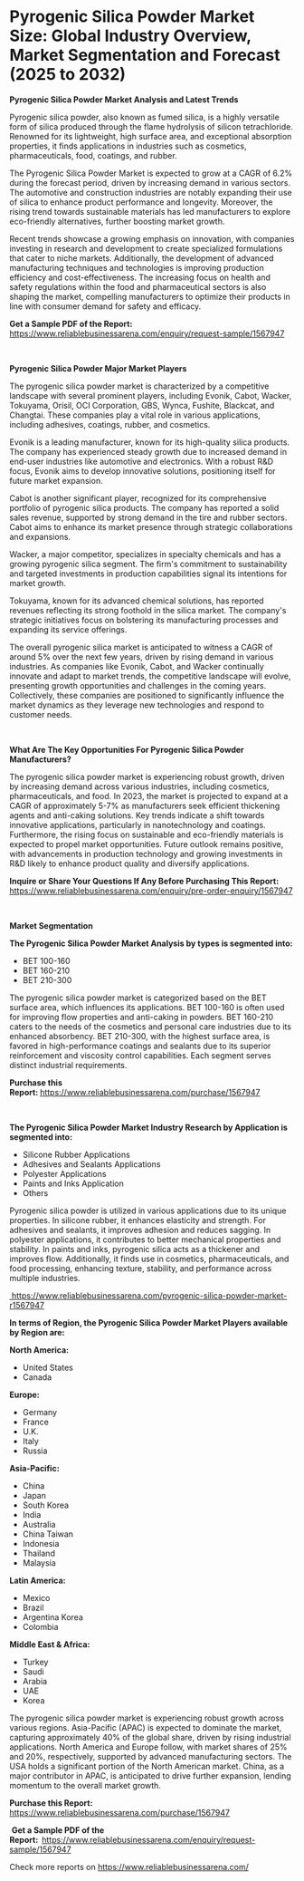 <p><h1>Pyrogenic Silica Powder Market Size: Global Industry Overview, Market Segmentation and Forecast (2025 to 2032)</h1></p><p><strong>Pyrogenic Silica Powder Market Analysis and Latest Trends</strong></p>
<p><p>Pyrogenic silica powder, also known as fumed silica, is a highly versatile form of silica produced through the flame hydrolysis of silicon tetrachloride. Renowned for its lightweight, high surface area, and exceptional absorption properties, it finds applications in industries such as cosmetics, pharmaceuticals, food, coatings, and rubber. </p><p>The Pyrogenic Silica Powder Market is expected to grow at a CAGR of 6.2% during the forecast period, driven by increasing demand in various sectors. The automotive and construction industries are notably expanding their use of silica to enhance product performance and longevity. Moreover, the rising trend towards sustainable materials has led manufacturers to explore eco-friendly alternatives, further boosting market growth.</p><p>Recent trends showcase a growing emphasis on innovation, with companies investing in research and development to create specialized formulations that cater to niche markets. Additionally, the development of advanced manufacturing techniques and technologies is improving production efficiency and cost-effectiveness. The increasing focus on health and safety regulations within the food and pharmaceutical sectors is also shaping the market, compelling manufacturers to optimize their products in line with consumer demand for safety and efficacy.</p></p>
<p><strong>Get a Sample PDF of the Report:&nbsp;</strong> <a href="https://www.reliablebusinessarena.com/enquiry/request-sample/1567947?utm_campaign=2529&utm_medium=2&utm_source=Github&utm_content=ia&utm_term=23032025&utm_id=pyrogenic-silica-powder">https://www.reliablebusinessarena.com/enquiry/request-sample/1567947</a></p>
<p>&nbsp;</p>
<p><strong>Pyrogenic Silica Powder Major Market Players</strong></p>
<p><p>The pyrogenic silica powder market is characterized by a competitive landscape with several prominent players, including Evonik, Cabot, Wacker, Tokuyama, Orisil, OCI Corporation, GBS, Wynca, Fushite, Blackcat, and Changtai. These companies play a vital role in various applications, including adhesives, coatings, rubber, and cosmetics.</p><p>Evonik is a leading manufacturer, known for its high-quality silica products. The company has experienced steady growth due to increased demand in end-user industries like automotive and electronics. With a robust R&D focus, Evonik aims to develop innovative solutions, positioning itself for future market expansion.</p><p>Cabot is another significant player, recognized for its comprehensive portfolio of pyrogenic silica products. The company has reported a solid sales revenue, supported by strong demand in the tire and rubber sectors. Cabot aims to enhance its market presence through strategic collaborations and expansions.</p><p>Wacker, a major competitor, specializes in specialty chemicals and has a growing pyrogenic silica segment. The firm's commitment to sustainability and targeted investments in production capabilities signal its intentions for market growth.</p><p>Tokuyama, known for its advanced chemical solutions, has reported revenues reflecting its strong foothold in the silica market. The company's strategic initiatives focus on bolstering its manufacturing processes and expanding its service offerings.</p><p>The overall pyrogenic silica market is anticipated to witness a CAGR of around 5% over the next few years, driven by rising demand in various industries. As companies like Evonik, Cabot, and Wacker continually innovate and adapt to market trends, the competitive landscape will evolve, presenting growth opportunities and challenges in the coming years. Collectively, these companies are positioned to significantly influence the market dynamics as they leverage new technologies and respond to customer needs.</p></p>
<p>&nbsp;</p>
<p><strong>What Are The Key Opportunities For Pyrogenic Silica Powder Manufacturers?</strong></p>
<p><p>The pyrogenic silica powder market is experiencing robust growth, driven by increasing demand across various industries, including cosmetics, pharmaceuticals, and food. In 2023, the market is projected to expand at a CAGR of approximately 5-7% as manufacturers seek efficient thickening agents and anti-caking solutions. Key trends indicate a shift towards innovative applications, particularly in nanotechnology and coatings. Furthermore, the rising focus on sustainable and eco-friendly materials is expected to propel market opportunities. Future outlook remains positive, with advancements in production technology and growing investments in R&D likely to enhance product quality and diversify applications.</p></p>
<p><strong>Inquire or Share Your Questions If Any Before Purchasing This Report:</strong> <a href="https://www.reliablebusinessarena.com/enquiry/pre-order-enquiry/1567947?utm_campaign=2529&utm_medium=2&utm_source=Github&utm_content=ia&utm_term=23032025&utm_id=pyrogenic-silica-powder">https://www.reliablebusinessarena.com/enquiry/pre-order-enquiry/1567947</a></p>
<p>&nbsp;</p>
<p><strong>Market Segmentation</strong></p>
<p><strong>The Pyrogenic Silica Powder Market Analysis by types is segmented into:</strong></p>
<p><ul><li>BET 100-160</li><li>BET 160-210</li><li>BET 210-300</li></ul></p>
<p><p>The pyrogenic silica powder market is categorized based on the BET surface area, which influences its applications. BET 100-160 is often used for improving flow properties and anti-caking in powders. BET 160-210 caters to the needs of the cosmetics and personal care industries due to its enhanced absorbency. BET 210-300, with the highest surface area, is favored in high-performance coatings and sealants due to its superior reinforcement and viscosity control capabilities. Each segment serves distinct industrial requirements.</p></p>
<p><strong>Purchase this Report:&nbsp;</strong><a href="https://www.reliablebusinessarena.com/purchase/1567947?utm_campaign=2529&utm_medium=2&utm_source=Github&utm_content=ia&utm_term=23032025&utm_id=pyrogenic-silica-powder">https://www.reliablebusinessarena.com/purchase/1567947</a></p>
<p>&nbsp;</p>
<p><strong>The Pyrogenic Silica Powder Market Industry Research by Application is segmented into:</strong></p>
<p><ul><li>Silicone Rubber Applications</li><li>Adhesives and Sealants Applications</li><li>Polyester Applications</li><li>Paints and Inks Application</li><li>Others</li></ul></p>
<p><p>Pyrogenic silica powder is utilized in various applications due to its unique properties. In silicone rubber, it enhances elasticity and strength. For adhesives and sealants, it improves adhesion and reduces sagging. In polyester applications, it contributes to better mechanical properties and stability. In paints and inks, pyrogenic silica acts as a thickener and improves flow. Additionally, it finds use in cosmetics, pharmaceuticals, and food processing, enhancing texture, stability, and performance across multiple industries.</p></p>
<p><a href="https://www.reliablebusinessarena.com/pyrogenic-silica-powder-market-r1567947?utm_campaign=2529&utm_medium=2&utm_source=Github&utm_content=ia&utm_term=23032025&utm_id=pyrogenic-silica-powder">&nbsp;https://www.reliablebusinessarena.com/pyrogenic-silica-powder-market-r1567947</a></p>
<p><strong>In terms of Region, the Pyrogenic Silica Powder Market Players available by Region are:</strong></p>
<p>
    <p> <strong> North America: </strong>
        <ul>
            <li>United States</li>
            <li>Canada</li>
        </ul>
        </p> 
    <p> <strong> Europe: </strong>
        <ul>
            <li>Germany</li>
            <li>France</li>
            <li>U.K.</li>
            <li>Italy</li>
            <li>Russia</li>
        </ul>
        </p> 
    <p> <strong> Asia-Pacific: </strong>
        <ul>
            <li>China</li>
            <li>Japan</li>
            <li>South Korea</li>
            <li>India</li>
            <li>Australia</li>
            <li>China Taiwan</li>
            <li>Indonesia</li>
            <li>Thailand</li>
            <li>Malaysia</li>
        </ul>
        </p> 
    <p> <strong> Latin America: </strong>
        <ul>
            <li>Mexico</li>
            <li>Brazil</li>
            <li>Argentina Korea</li>
            <li>Colombia</li>
        </ul>
        </p> 
    <p> <strong> Middle East & Africa: </strong>
        <ul>
            <li>Turkey</li>
            <li>Saudi</li>
            <li>Arabia</li>
            <li>UAE</li>
            <li>Korea</li>
        </ul>
    </p>
    </p>
<p><p>The pyrogenic silica powder market is experiencing robust growth across various regions. Asia-Pacific (APAC) is expected to dominate the market, capturing approximately 40% of the global share, driven by rising industrial applications. North America and Europe follow, with market shares of 25% and 20%, respectively, supported by advanced manufacturing sectors. The USA holds a significant portion of the North American market. China, as a major contributor in APAC, is anticipated to drive further expansion, lending momentum to the overall market growth.</p></p>
<p><strong>Purchase this Report: </strong><a href="https://www.reliablebusinessarena.com/purchase/1567947?utm_campaign=2529&utm_medium=2&utm_source=Github&utm_content=ia&utm_term=23032025&utm_id=pyrogenic-silica-powder">https://www.reliablebusinessarena.com/purchase/1567947</a></p>
<p>&nbsp;<strong>Get a Sample PDF of the Report:&nbsp;&nbsp;</strong><a href="https://www.reliablebusinessarena.com/enquiry/request-sample/1567947?utm_campaign=2529&utm_medium=2&utm_source=Github&utm_content=ia&utm_term=23032025&utm_id=pyrogenic-silica-powder">https://www.reliablebusinessarena.com/enquiry/request-sample/1567947</a></p>
<p><strong></strong></p>
<p>Check more reports on <a href="https://www.reliablebusinessarena.com/?utm_campaign=2529&utm_medium=2&utm_source=Github&utm_content=ia&utm_term=23032025&utm_id=pyrogenic-silica-powder">https://www.reliablebusinessarena.com/</a></p>